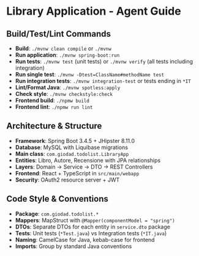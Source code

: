 # Library Application - Agent Guide

## Build/Test/Lint Commands

- **Build**: `./mvnw clean compile` or `./mvnw`
- **Run application**: `./mvnw spring-boot:run`
- **Run tests**: `./mvnw test` (unit tests) or `./mvnw verify` (all tests including integration)
- **Run single test**: `./mvnw -Dtest=ClassName#methodName test`
- **Run integration tests**: `./mvnw integration-test` or tests ending in `*IT`
- **Lint/Format Java**: `./mvnw spotless:apply`
- **Check style**: `./mvnw checkstyle:check`
- **Frontend build**: `./npmw build`
- **Frontend lint**: `./npmw run lint`

## Architecture & Structure

- **Framework**: Spring Boot 3.4.5 + JHipster 8.11.0
- **Database**: MySQL with Liquibase migrations
- **Main class**: `com.giodad.todolist.LibraryApp`
- **Entities**: Libro, Autore, Recensione with JPA relationships
- **Layers**: Domain → Service → DTO → REST Controllers
- **Frontend**: React + TypeScript in `src/main/webapp`
- **Security**: OAuth2 resource server + JWT

## Code Style & Conventions

- **Package**: `com.giodad.todolist.*`
- **Mappers**: MapStruct with `@Mapper(componentModel = "spring")`
- **DTOs**: Separate DTOs for each entity in `service.dto` package
- **Tests**: Unit tests (`*Test.java`) vs Integration tests (`*IT.java`)
- **Naming**: CamelCase for Java, kebab-case for frontend
- **Imports**: Group by standard Java conventions
